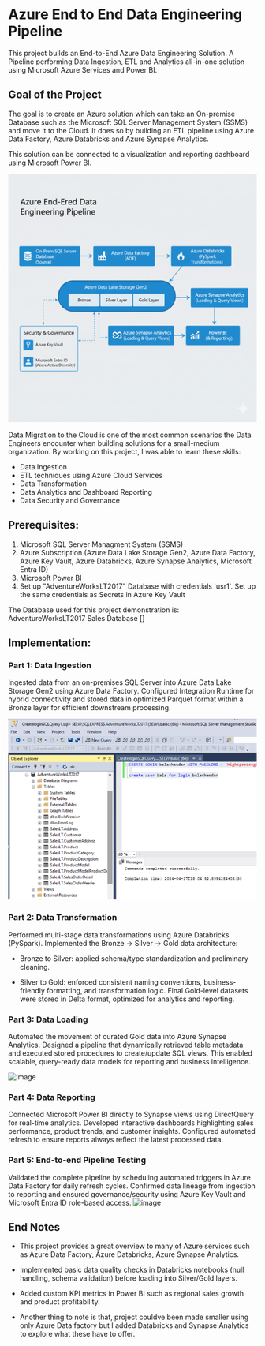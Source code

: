 # Azure End to End Data Engineering Pipeline

This project builds an End-to-End Azure Data Engineering Solution. A Pipeline performing Data Ingestion, ETL and Analytics all-in-one solution using Microsoft Azure Services and Power BI.

## Goal of the Project

The goal is to create an Azure solution which can take an On-premise Database such as the Microsoft SQL Server Management System (SSMS) and move it to the Cloud. It does so by building an ETL pipeline using Azure Data Factory, Azure Databricks and Azure Synapse Analytics.

This solution can be connected to a visualization and reporting dashboard using Microsoft Power BI.

![image](Home.png)


Data Migration to the Cloud is one of the most common scenarios the Data Engineers encounter when building solutions for a small-medium organization.
By working on this project, I was able to learn these skills:

* Data Ingestion
* ETL techniques using Azure Cloud Services
* Data Transformation
* Data Analytics and Dashboard Reporting
* Data Security and Governance


## Prerequisites:

1) Microsoft SQL Server Managment System (SSMS)
2) Azure Subscription (Azure Data Lake Storage Gen2, Azure Data Factory, Azure Key Vault, Azure Databricks, Azure Synapse Analytics, Microsoft Entra ID)
3) Microsoft Power BI
4) Set up "AdventureWorksLT2017" Database with credentials 'usr1'. Set up the same credentials as Secrets in Azure Key Vault

The Database used for this project demonstration is:
AdventureWorksLT2017 Sales Database
[]

## Implementation:

### Part 1: Data Ingestion

Ingested data from an on-premises SQL Server into Azure Data Lake Storage Gen2 using Azure Data Factory. Configured Integration Runtime for hybrid connectivity and stored data in optimized Parquet format within a Bronze layer for efficient downstream processing.
   
   ![image](https://github.com/zBalachandar/AdventureWorks-Sales-Data-Analytics-Azure-Data-Engineering-End-to-End-Project/blob/main/pix/SOURCE%202017LTv1.png)

### Part 2: Data Transformation

Performed multi-stage data transformations using Azure Databricks (PySpark). Implemented the Bronze → Silver → Gold data architecture:

   * Bronze to Silver: applied schema/type standardization and preliminary cleaning.

   * Silver to Gold: enforced consistent naming conventions, business-friendly formatting, and transformation logic.
     Final Gold-level datasets were stored in Delta format, optimized for analytics and reporting.


### Part 3: Data Loading

Automated the movement of curated Gold data into Azure Synapse Analytics. Designed a pipeline that dynamically retrieved table metadata and executed stored procedures to create/update SQL views. This enabled scalable, query-ready data models for reporting and business intelligence.

![image](https://github.com/Shashi42/Azure-End-to-End-Sales-Data-Analytics-Pipeline/assets/26250463/7f935213-4dd9-471a-aa24-bc4b1c68f41b)


### Part 4: Data Reporting

Connected Microsoft Power BI directly to Synapse views using DirectQuery for real-time analytics. Developed interactive dashboards highlighting sales performance, product trends, and customer insights. Configured automated refresh to ensure reports always reflect the latest processed data.


### Part 5: End-to-end Pipeline Testing

Validated the complete pipeline by scheduling automated triggers in Azure Data Factory for daily refresh cycles. Confirmed data lineage from ingestion to reporting and ensured governance/security using Azure Key Vault and Microsoft Entra ID role-based access.
![image](https://github.com/Shashi42/Azure-End-to-End-Sales-Data-Analytics-Pipeline/assets/26250463/d28f9c77-0027-4bb5-96f4-104109346f82)



## End Notes

* This project provides a great overview to many of Azure services such as Azure Data Factory, Azure Databricks, Azure Synapse Analytics.

* Implemented basic data quality checks in Databricks notebooks (null handling, schema validation) before loading into Silver/Gold layers.

* Added custom KPI metrics in Power BI such as regional sales growth and product profitability.

* Another thing to note is that, project couldve been made smaller using only Azure Data factory but I added Databricks and Synapse Analytics to explore what these have to offer.

